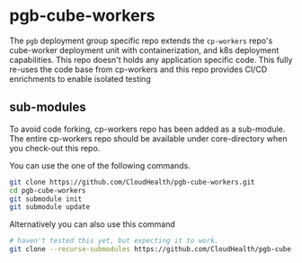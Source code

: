 # pgb-cube-workers


The `pgb` deployment group specific repo extends the `cp-workers` repo's cube-worker deployment unit with containerization, and k8s deployment capabilities. This repo doesn't holds any application specific code. This fully re-uses the code base from cp-workers and this repo provides CI/CD enrichments to enable isolated testing


## sub-modules

To avoid code forking, cp-workers repo has been added as a sub-module. The entire cp-workers repo should be available under core-directory when you check-out this repo.

You can use the one of the following commands.

```sh
git clone https://github.com/CloudHealth/pgb-cube-workers.git
cd pgb-cube-workers
git submodule init
git submodule update
```

Alternatively you can also use this command

```sh
# haven't tested this yet, but expecting it to work.
git clone --recurse-submodules https://github.com/CloudHealth/pgb-cube-workers.git
```
